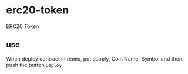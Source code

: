 # erc20-token
ERC20 Token

## use
When deploy contract in remix, put supply, Coin Name, Symbol and then push the button `Deploy`

